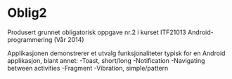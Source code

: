 # Oblig2
Produsert grunnet obligatorisk oppgave nr.2 i kurset ITF21013 Android-programmering (Vår 2014)

Applikasjonen demonstrerer et utvalg funksjonaliteter typisk for en Android applikasjon, blant annet:
-Toast, short/long
-Notification
-Navigating between activities
-Fragment
-Vibration, simple/pattern
